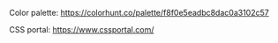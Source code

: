 Color palette:
https://colorhunt.co/palette/f8f0e5eadbc8dac0a3102c57

CSS portal:
https://www.cssportal.com/
